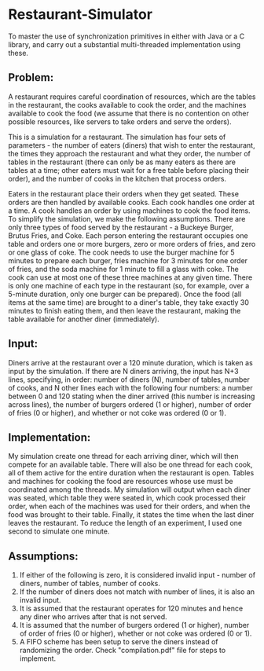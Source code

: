 # Restaurant-Simulator

To master the use of synchronization primitives in either with Java or a C library, and carry out a substantial multi-threaded implementation using these. 

## Problem:
A restaurant requires careful coordination of resources, which are the tables in the restaurant, the cooks available to cook the order, and the machines available to cook the food (we assume that there is no contention on other possible resources, like servers to take orders and serve the orders).  

This is a simulation for a restaurant. The simulation has four  sets  of parameters - the  number  of  eaters  (diners)  that  wish  to  enter  the  restaurant,  the  times    they    approach  the  restaurant    and  what  they  order,    the  number  of  tables  in  the  restaurant  (there    can  only  be  as  many  eaters  as  there  are  tables  at  a  time;    other      eaters  must  wait  for  a  free  table before placing  their order), and  the number of cooks in the kitchen that process orders.

Eaters in the restaurant place their orders when they get seated. These orders are then handled by available cooks. Each cook handles one order at a time. A cook handles an order by using machines  to  cook  the  food  items. To  simplify  the  simulation,  we  make  the  following assumptions. There are only three types of food served by the restaurant - a Buckeye Burger, Brutus Fries, and Coke. Each person entering the restaurant occupies one table and orders one or more burgers, zero or more orders of fries, and zero or one glass of coke. The cook needs to use the burger machine for 5 minutes to prepare each burger, fries machine for 3 minutes for one order of fries, and the soda machine for 1 minute to fill a glass with coke. The cook can use at most one of these three machines at any given time. There is only one machine of each type in the restaurant (so, for example, over a 5-minute duration, only one burger can be prepared).  Once the food (all items at the same time) are brought to a diner's table, they take exactly 30 minutes to finish eating them, and then leave the restaurant, making the table available for another diner (immediately).  


## Input:
Diners arrive at the restaurant over a 120 minute duration, which is taken as input by the simulation. If  there  are  N  diners  arriving,  the  input  has  N+3  lines,  specifying,  in  order:  number  of  diners  (N),    number  of  tables,  number  of  cooks,  and  N  other  lines  each  with  the  following  four  numbers:  a  number  between  0  and  120  stating  when  the  diner  arrived  (this  number  is  increasing  across  lines),  the  number  of  burgers  ordered  (1  or  higher),  number  of  order of fries  (0 or higher), and whether or not coke was ordered (0 or 1).

## Implementation:
My simulation create one thread for each arriving diner, which will then compete for an available table. There will also be one thread for each cook, all of them active for the entire duration when the restaurant is open.  Tables and machines for cooking the food are resources whose use must be coordinated among the threads. My simulation will output when each diner was seated, which table they were seated in, which cook processed their order, when each of the machines was used for their orders, and when the food was brought to their table.  Finally, it states the time when the last diner leaves the restaurant. To  reduce  the  length  of  an  experiment, I used one second to simulate one minute. 

## Assumptions:
1. If either of the following is zero, it is considered invalid input - number of diners, number of tables, number of cooks.
2. If the number of diners does not match with number of lines, it is also an invalid input.
3. It is assumed that the restaurant operates for 120 minutes and hence any diner who arrives after that is not served.
4. It is assumed that the number of burgers ordered (1 or higher), number of order of fries (0 or higher), whether or not coke was ordered (0 or 1).
5. A FIFO scheme has been setup to serve the diners instead of randomizing the order.
Check "compilation.pdf" file for steps to implement.
